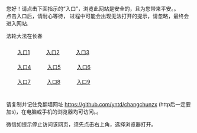 您好！请点击下面指示的“入口”，浏览此网站是安全的，且为您带来平安。。 <br/>
点击入口后，请耐心等待， 过程中可能会出现无法打开的提示，请忽略，最终会进入网站. </br>

法轮大法在长春<br/>
<div style="padding:10px"><a style="margin:20px" target="_blank" href="http://d17o1oy4ebp4bz.cloudfront.net/zytas?atidozid" id="ccLink1" rel="nofollow">入口1</a> <a target="_blank" style="margin:20px" href="http://d2f1mzkkup9n2x.cloudfront.net/zytas?zdvmao" id="ccLink2" rel="nofollow">入口2</a> <a style="margin:20px" target="_blank" href="http://d1c6kiylzp9caf.cloudfront.net/zytas?pqsfdrb" id="ccLink3" rel="nofollow">入口3</a></div>

<div style="padding:10px" ><a style="margin:20px" target="_blank" href="http://d17o1oy4ebp4bz.cloudfront.net/zytas?atidozid" id="ccLink4" rel="nofollow">入口4</a> <a style="margin:20px" href="http://d2f1mzkkup9n2x.cloudfront.net/zytas?zdvmao" target="_blank" id="ccLink5" rel="nofollow">入口5</a> <a style="margin:20px" href="http://d1c6kiylzp9caf.cloudfront.net/zytas?pqsfdrb" target="_blank" id="ccLink6" rel="nofollow">入口6</a></div>

<div style="padding:10px"><a style="margin:20px" target="_blank" href="http://d17o1oy4ebp4bz.cloudfront.net/zytas?atidozid" id="ccLink7" rel="nofollow">入口7</a> <a style="margin:20px" href="http://d2f1mzkkup9n2x.cloudfront.net/zytas?zdvmao" target="_blank" id="ccLink8" rel="nofollow">入口8</a> <a style="margin:20px" target="_blank" href="http://d1c6kiylzp9caf.cloudfront.net/zytas?pqsfdrb" id="ccLink9" rel="nofollow">入口9</a></div>

<br/>



请复制并记住免翻墙网址 https://github.com/yntd/changchunzx (http后一定要加s)，在电脑或手机的浏览器均可访问。。<br/>

微信如提示停止访问该网页，须先点击右上角，选择浏览器打开。
